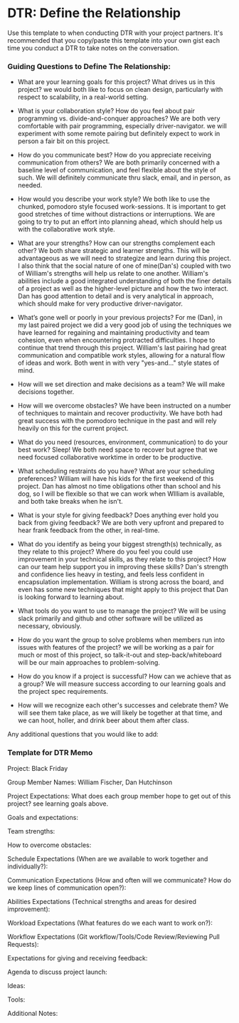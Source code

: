 # DTR: Define the Relationship

Use this template to when conducting DTR with your project partners. It's recommended that you copy/paste this template into your own gist each time you conduct a DTR to take notes on the conversation.

### Guiding Questions to Define The Relationship:

* What are your learning goals for this project? What drives us in this project?
  we would both like to focus on clean design, particularly with respect to scalability, in a real-world setting.

* What is your collaboration style? How do you feel about pair programming vs. divide-and-conquer approaches?
  We are both very comfortable with pair programming, especially driver-navigator. we will experiment with some remote pairing but definitely expect to work in person a fair bit on this project.

* How do you communicate best? How do you appreciate receiving communication from others?
  We are both primarily concerned with a baseline level of communication, and feel flexible about the style of such. We will definitely communicate thru slack, email, and in person, as needed.

* How would you describe your work style?
  We both like to use the chunked, pomodoro style focused work-sessions. It is important to get good stretches of time without distractions or interruptions. We are going to try to put an effort into planning ahead, which should help us with the collaborative work style.

* What are your strengths? How can our strengths complement each other?
  We both share strategic and learner strengths. This will be advantageous as we will need to strategize and learn during this project. I also think that the social nature of one of mine(Dan's) coupled with two of William's strengths will help us relate to one another. William's abilities include a good integrated understanding of both the finer details of a project as well as the higher-level picture and how the two interact. Dan has good attention to detail and is very analytical in approach, which should make for very productive driver-navigator.

* What’s gone well or poorly in your previous projects?
  For me (Dan), in my last paired project we did a very good job of using the techniques we have learned for regaining and maintaining productivity and team cohesion, even when encountering protracted difficulties. I hope to continue that trend through this project.
  William's last pairing had great communication and compatible work styles, allowing for a natural flow of ideas and work. Both went in with very "yes-and..." style states of mind.

* How will we set direction and make decisions as a team?
  We will make decisions together.

* How will we overcome obstacles?
  We have been instructed on a number of techniques to maintain and recover productivity. We have both had great success with the pomodoro technique in the past and will rely heavily on this for the current project.

* What do you need (resources, environment, communication) to do your best work?
  Sleep! We both need space to recover but agree that we need focused collaborative worktime in order to be productive.

* What scheduling restraints do you have? What are your scheduling preferences?
  William will have his kids for the first weekend of this project. Dan has almost no time obligations other than school and his dog, so I will be flexible so that we can work when WIlliam is available, and both take breaks when he isn't.

* What is your style for giving feedback? Does anything ever hold you back from giving feedback?
  We are both very upfront and prepared to hear frank feedback from the other, in real-time.

* What do you identify as being your biggest strength(s) technically, as they relate to this project? Where do you feel you could use improvement in your technical skills, as they relate to this project? How can our team help support you in improving these skills?
  Dan's strength and confidence lies heavy in testing, and feels less confident in encapsulation implementation. William is strong across the board, and even has some new techniques that might apply to this project that Dan is looking forward to learning about.

* What tools do you want to use to manage the project?
  We will be using slack primarily and github and other software will be utilized as necessary, obviously.

* How do you want the group to solve problems when members run into issues with features of the project?
  we will be working as a pair for much or most of this project, so talk-it-out and step-back/whiteboard will be our main approaches to problem-solving.

* How do you know if a project is successful? How can we achieve that as a group?
  We will measure success according to our learning goals and the project spec requirements.

* How will we recognize each other's successes and celebrate them?
  We will see them take place, as we will likely be together at that time, and we can hoot, holler, and drink beer about them after class.

Any additional questions that you would like to add:






### Template for DTR Memo

Project:  Black Friday

Group Member Names: William Fischer, Dan Hutchinson

Project Expectations: What does each group member hope to get out of this project? see learning goals above.

Goals and expectations:

Team strengths:

How to overcome obstacles:

Schedule Expectations (When are we available to work together and individually?):

Communication Expectations (How and often will we communicate? How do we keep lines of communication open?):

Abilities Expectations (Technical strengths and areas for desired improvement):

Workload Expectations (What features do we each want to work on?):

Workflow Expectations (Git workflow/Tools/Code Review/Reviewing Pull Requests):

Expectations for giving and receiving feedback:

Agenda to discuss project launch:

Ideas:

Tools:

Additional Notes:

